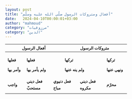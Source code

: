 ```yaml
---
layout: post
title: "أفعال ومتروكات الرسول صلّي الله عليه وسلّم"
date:   2024-04-10T00:00:01+03:00
author: "mahmoud"
category: "مرزوقيات"
category: "الدين"
---
```



<table>
<colgroup>
<col style="width: 15%" />
<col style="width: 21%" />
<col style="width: 8%" />
<col style="width: 1%" />
<col style="width: 12%" />
<col style="width: 21%" />
<col style="width: 18%" />
</colgroup>
<thead>
<tr class="header">
<th colspan="4"><strong><sub>أفعال
الرسول</sub></strong></th>
<th colspan="3"><strong><sub>متروكات
الرسول</sub></strong></th>
</tr>
</thead>
<tbody>
<tr class="odd">
<td><p><strong><sub>فعلها</sub></strong></p>
<p><strong><sub>وأمر بها</sub></strong></p></td>
<td colspan="3"><p><strong><span
dir="rtl"><sub>فعلها</sub></strong></p>
<p><strong><sub>ولم يأمر
بها</sub></strong></p></td>
<td colspan="2"><p><strong><span
dir="rtl"><sub>تركها</sub></strong></p>
<p><strong><sub>ولم ينه
عنها</sub></strong></p></td>
<td><p><strong><sub>تركها</sub></strong></p>
<p><strong><sub>ونهي عنها</sub></strong></p></td>
</tr>
<tr class="even">
<td rowspan="2"><strong><span
dir="rtl"><sub>واجب</sub></strong></td>
<td><strong><sub>فعل ديني</sub></strong></td>
<td colspan="3"><strong><sub>فعل
دنيوي</sub></strong></td>
<td><strong><sub>فعل ديني</sub></strong></td>
<td rowspan="2"><strong><span
dir="rtl"><sub>محرّم</sub></strong></td>
</tr>
<tr class="odd">
<td><strong><sub>مستحبّ</sub></strong></td>
<td colspan="3"><strong><span
dir="rtl"><sub>مباح</sub></strong></td>
<td><strong><sub>مكروه</sub></strong></td>
</tr>
<tr class="even">
<td></td>
<td></td>
<td></td>
<td colspan="2"></td>
<td></td>
<td></td>
</tr>
</tbody>
</table>

**­­­**
